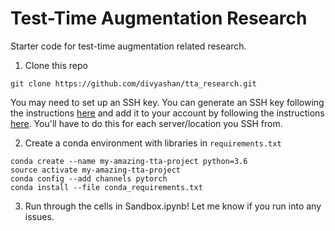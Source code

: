 # Test-Time Augmentation Research
Starter code for test-time augmentation related research. 

1. Clone this repo

```
git clone https://github.com/divyashan/tta_research.git
```

You may need to set up an SSH key. You can generate an SSH key following the instructions [here](https://docs.github.com/en/authentication/connecting-to-github-with-ssh/generating-a-new-ssh-key-and-adding-it-to-the-ssh-agent) and add it to your account by following the instructions [here](https://docs.github.com/en/enterprise-server@3.0/authentication/connecting-to-github-with-ssh/adding-a-new-ssh-key-to-your-github-account). You'll have to do this for each server/location you SSH from.

2. Create a conda environment with libraries in ``requirements.txt``

```
conda create --name my-amazing-tta-project python=3.6
source activate my-amazing-tta-project
conda config --add channels pytorch
conda install --file conda_requirements.txt
```

3. Run through the cells in Sandbox.ipynb! Let me know if you run into any issues.
